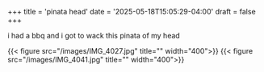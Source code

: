 +++
title = 'pinata head'
date = '2025-05-18T15:05:29-04:00'
draft = false
+++

i had a bbq and i got to wack this pinata of my head

{{< figure src="/images/IMG_4027.jpg" title="" width="400">}} {{< figure src="/images/IMG_4041.jpg" title="" width="400">}}